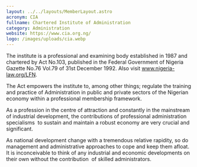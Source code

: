 ```yaml
---
layout: ../../layouts/MemberLayout.astro
acronym: CIA
fullname: Chartered Institute of Administration
category: Administration
website: https://www.cia.org.ng/
logo: /images/uploads/cia.webp
---
```

The institute is a professional and examining body established in 1987 and chartered by Act No.103, published in the Federal Government of Nigeria Gazette No.76 Vol.79 of 31st December 1992. Also visit www.nigeria-law.org/LFN.

The Act empowers the institute to, among other things; regulate the training and practice of Administration in public and private sectors of the Nigerian economy within a professional membership framework.

As a profession in the centre of attraction and constantly in the mainstream of industrial development, the contributions of professional administration specialisms  to sustain and maintain a robust economy are very crucial and significant.

As national development change with a tremendous relative rapidity, so do management and administrative approaches to cope and keep them afloat. It is inconceivable to think of any industrial and economic developments on their own without the contribution  of skilled administrators.